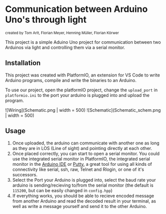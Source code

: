# Communication between Arduino Uno's through light

<sub>created by Tom Arlt, Florian Meyer, Henning Müller, Florian Körwer</sub>

This project is a simple Aduino Uno project for communication between two Arduinos via light and controlling them via a serial monitor.

## Installation
This project was created with PlatformIO, an extension for VS Code to write Arduino programs, compile and write the binaries to an Arduino.

To use our project, open the platformIO project, change the `upload_port` in `platformio.ini` to the port your arduino is plugged into and upload the program.

![Wiring](Schematic.png | width = 500)
![Schematic](Schematic_schem.png | width = 500)

## Usage
1. Once uploaded, the arduino can communicate with another one as long as they are in LOS (Line of sight) and pointing directly at each other.
2. Once placed correctly, you can start to open a serial monitor. You could use the integrated serial monitor in PlatformIO, the integrated serial monitor in the [Arduino IDE](https://www.arduino.cc/en/software) or [Putty](https://www.putty.org/), a great tool for using all kinds of connectivity like serial, ssh, raw, Telnet and Rlogin, or one of it's successors.
3. Select the Port your Arduino is plugged into, select the baud rate your arduino is sending/recieving to/from the serial monitor (the default is `115200`, but can be easily changed in `config.hpp`)
4. If everything works, you should be able to recieve encoded message from another Arduino and read the decoded result in your terminal, as well as write a message yourself and send it to the other Arduino.